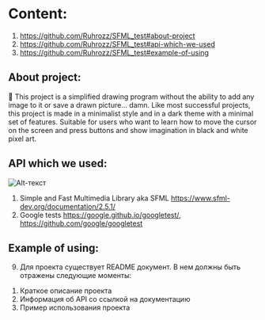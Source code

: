 # Content:
1. https://github.com/Ruhrozz/SFML_test#about-project
2. https://github.com/Ruhrozz/SFML_test#api-which-we-used
3. https://github.com/Ruhrozz/SFML_test#example-of-using

## About project:

:art: This project is a simplified drawing program without the ability to add any image to it or save a drawn picture... damn.
Like most successful projects, this project is made in a minimalist style and in a dark theme with a minimal set of features.
Suitable for users who want to learn how to move the cursor on the screen and press buttons and show imagination in black and white pixel art.

## API which we used:
![Alt-текст](https://camo.githubusercontent.com/f1cd6496aa46486fae925d16a7eac97db76be820a37cb33ad2bc7cedf4191183/68747470733a2f2f7777772e73666d6c2d6465762e6f72672f696d616765732f6c6f676f2e706e67) 
1. Simple and Fast Multimedia Library aka SFML https://www.sfml-dev.org/documentation/2.5.1/
2. Google tests https://google.github.io/googletest/, https://github.com/google/googletest

## Example of using:


9) Для проекта существует README документ. В нем должны быть отражены следующие моменты:
1. Краткое описание проекта
2. Информация об API со ссылкой на документацию
3. Пример использования проекта
